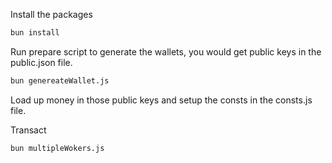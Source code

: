 Install the packages

```bash
bun install
```

Run prepare script to generate the wallets, you would get public keys in the public.json file.

```bash
bun genereateWallet.js
```

Load up money in those public keys and setup the consts in the consts.js file.

Transact

```bash
bun multipleWokers.js
```
